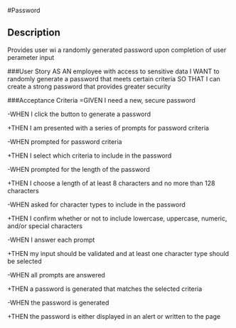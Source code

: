 #Password

## Description

Provides user wi a randomly generated password upon completion of user perameter input

###User Story
AS AN employee with access to sensitive data
I WANT to randomly generate a password that meets certain criteria
SO THAT I can create a strong password that provides greater security

###Acceptance Criteria
=GIVEN I need a new, secure password

-WHEN I click the button to generate a password

+THEN I am presented with a series of prompts for password criteria

-WHEN prompted for password criteria

+THEN I select which criteria to include in the password

-WHEN prompted for the length of the password

+THEN I choose a length of at least 8 characters and no more than 128 characters

-WHEN asked for character types to include in the password

+THEN I confirm whether or not to include lowercase, uppercase, numeric, and/or special characters

-WHEN I answer each prompt

+THEN my input should be validated and at least one character type should be selected

-WHEN all prompts are answered

+THEN a password is generated that matches the selected criteria

-WHEN the password is generated

+THEN the password is either displayed in an alert or written to the page